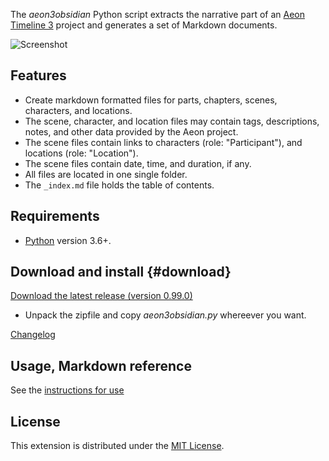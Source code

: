 The *aeon3obsidian* Python script extracts the narrative part of an [Aeon Timeline 3](https://timeline.app/) project and generates a set of Markdown documents.

![Screenshot](Screenshots/screen01.png)

## Features

- Create markdown formatted files for parts, chapters, scenes, characters, and locations.
- The scene, character, and location files may contain tags, descriptions, notes, and other data provided by the Aeon project.
- The scene files contain links to characters (role: "Participant"), and locations (role: "Location").
- The scene files contain date, time, and duration, if any. 
- All files are located in one single folder. 
- The `_index.md` file holds the table of contents. 

## Requirements

- [Python](https://www.python.org/) version 3.6+.

## Download and install {#download}

[Download the latest release (version 0.99.0)](https://raw.githubusercontent.com/peter88213/aeon3obsidian/master/dist/aeon3obsidian_v0.99.0.zip)

- Unpack the zipfile and copy *aeon3obsidian.py* whereever you want.

[Changelog](changelog)

## Usage, Markdown reference

See the [instructions for use](usage)

## License

This extension is distributed under the [MIT
License](http://www.opensource.org/licenses/mit-license.php).

